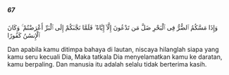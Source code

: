 ##### 67

<span class="ayah">وَإِذَا مَسَّكُمُ ٱلضُّرُّ فِى ٱلْبَحْرِ ضَلَّ مَن تَدْعُونَ إِلَّآ إِيَّاهُ ۖ فَلَمَّا نَجَّىٰكُمْ إِلَى ٱلْبَرِّ أَعْرَضْتُمْ ۚ وَكَانَ ٱلْإِنسَٰنُ كَفُورًا</span>

<span class="ayah_translation">Dan apabila kamu ditimpa bahaya di lautan, niscaya hilanglah siapa yang kamu seru kecuali Dia, Maka tatkala Dia menyelamatkan kamu ke daratan, kamu berpaling. Dan manusia itu adalah selalu tidak berterima kasih.</span>
